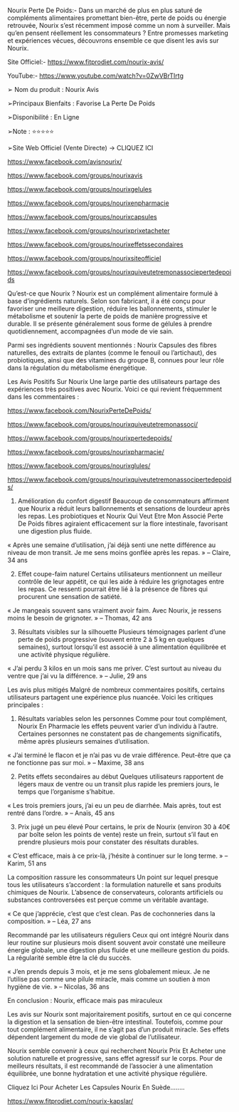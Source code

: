 Nourix Perte De Poids:- Dans un marché de plus en plus saturé de compléments alimentaires promettant bien-être, perte de poids ou énergie retrouvée, Nourix s’est récemment imposé comme un nom à surveiller. Mais qu’en pensent réellement les consommateurs ? Entre promesses marketing et expériences vécues, découvrons ensemble ce que disent les avis sur Nourix.

Site Officiel:- https://www.fitprodiet.com/nourix-avis/

YouTube:- https://www.youtube.com/watch?v=0ZwVBrTIrtg

➢ Nom du produit : Nourix Avis

➢Principaux Bienfaits : Favorise La Perte De Poids

➢Disponibilité : En Ligne

➢Note : ⭐⭐⭐⭐⭐

➢Site Web Officiel (Vente Directe) → CLIQUEZ ICI

https://www.facebook.com/avisnourix/

https://www.facebook.com/groups/nourixavis

https://www.facebook.com/groups/nourixgelules

https://www.facebook.com/groups/nourixenpharmacie

https://www.facebook.com/groups/nourixcapsules

https://www.facebook.com/groups/nourixprixetacheter

https://www.facebook.com/groups/nourixeffetssecondaires

https://www.facebook.com/groups/nourixsiteofficiel

https://www.facebook.com/groups/nourixquiveutetremonassociepertedepoids

Qu’est-ce que Nourix ?
Nourix est un complément alimentaire formulé à base d’ingrédients naturels. Selon son fabricant, il a été conçu pour favoriser une meilleure digestion, réduire les ballonnements, stimuler le métabolisme et soutenir la perte de poids de manière progressive et durable. Il se présente généralement sous forme de gélules à prendre quotidiennement, accompagnées d’un mode de vie sain.

Parmi ses ingrédients souvent mentionnés : Nourix Capsules des fibres naturelles, des extraits de plantes (comme le fenouil ou l’artichaut), des probiotiques, ainsi que des vitamines du groupe B, connues pour leur rôle dans la régulation du métabolisme énergétique.

Les Avis Positifs Sur Nourix
Une large partie des utilisateurs partage des expériences très positives avec Nourix. Voici ce qui revient fréquemment dans les commentaires :

https://www.facebook.com/NourixPerteDePoids/

https://www.facebook.com/groups/nourixquiveutetremonassoci/

https://www.facebook.com/groups/nourixpertedepoids/

https://www.facebook.com/groups/nourixpharmacie/

https://www.facebook.com/groups/nourixglules/

https://www.facebook.com/groups/nourixquiveutetremonassocipertedepoids/

1. Amélioration du confort digestif
Beaucoup de consommateurs affirment que Nourix a réduit leurs ballonnements et sensations de lourdeur après les repas. Les probiotiques et Nourix Qui Veut Etre Mon Associé Perte De Poids fibres agiraient efficacement sur la flore intestinale, favorisant une digestion plus fluide.

« Après une semaine d’utilisation, j’ai déjà senti une nette différence au niveau de mon transit. Je me sens moins gonflée après les repas. » – Claire, 34 ans

2. Effet coupe-faim naturel
Certains utilisateurs mentionnent un meilleur contrôle de leur appétit, ce qui les aide à réduire les grignotages entre les repas. Ce ressenti pourrait être lié à la présence de fibres qui procurent une sensation de satiété.

« Je mangeais souvent sans vraiment avoir faim. Avec Nourix, je ressens moins le besoin de grignoter. » – Thomas, 42 ans

3. Résultats visibles sur la silhouette
Plusieurs témoignages parlent d’une perte de poids progressive (souvent entre 2 à 5 kg en quelques semaines), surtout lorsqu’il est associé à une alimentation équilibrée et une activité physique régulière.

« J’ai perdu 3 kilos en un mois sans me priver. C’est surtout au niveau du ventre que j’ai vu la différence. » – Julie, 29 ans

Les avis plus mitigés
Malgré de nombreux commentaires positifs, certains utilisateurs partagent une expérience plus nuancée. Voici les critiques principales :

1. Résultats variables selon les personnes
Comme pour tout complément, Nourix En Pharmacie les effets peuvent varier d’un individu à l’autre. Certaines personnes ne constatent pas de changements significatifs, même après plusieurs semaines d’utilisation.

« J’ai terminé le flacon et je n’ai pas vu de vraie différence. Peut-être que ça ne fonctionne pas sur moi. » – Maxime, 38 ans

2. Petits effets secondaires au début
Quelques utilisateurs rapportent de légers maux de ventre ou un transit plus rapide les premiers jours, le temps que l’organisme s’habitue.

« Les trois premiers jours, j’ai eu un peu de diarrhée. Mais après, tout est rentré dans l’ordre. » – Anaïs, 45 ans

3. Prix jugé un peu élevé
Pour certains, le prix de Nourix (environ 30 à 40€ par boîte selon les points de vente) reste un frein, surtout s’il faut en prendre plusieurs mois pour constater des résultats durables.

« C’est efficace, mais à ce prix-là, j’hésite à continuer sur le long terme. » – Karim, 51 ans

La composition rassure les consommateurs
Un point sur lequel presque tous les utilisateurs s’accordent : la formulation naturelle et sans produits chimiques de Nourix. L’absence de conservateurs, colorants artificiels ou substances controversées est perçue comme un véritable avantage.

« Ce que j’apprécie, c’est que c’est clean. Pas de cochonneries dans la composition. » – Léa, 27 ans

Recommandé par les utilisateurs réguliers
Ceux qui ont intégré Nourix dans leur routine sur plusieurs mois disent souvent avoir constaté une meilleure énergie globale, une digestion plus fluide et une meilleure gestion du poids. La régularité semble être la clé du succès.

« J’en prends depuis 3 mois, et je me sens globalement mieux. Je ne l’utilise pas comme une pilule miracle, mais comme un soutien à mon hygiène de vie. » – Nicolas, 36 ans

 En conclusion : Nourix, efficace mais pas miraculeux

Les avis sur Nourix sont majoritairement positifs, surtout en ce qui concerne la digestion et la sensation de bien-être intestinal. Toutefois, comme pour tout complément alimentaire, il ne s’agit pas d’un produit miracle. Ses effets dépendent largement du mode de vie global de l’utilisateur.

Nourix semble convenir à ceux qui recherchent Nourix Prix Et Acheter une solution naturelle et progressive, sans effet agressif sur le corps. Pour de meilleurs résultats, il est recommandé de l’associer à une alimentation équilibrée, une bonne hydratation et une activité physique régulière.

Cliquez Ici Pour Acheter Les Capsules Nourix En Suède........

https://www.fitprodiet.com/nourix-kapslar/
